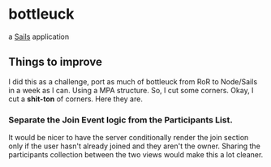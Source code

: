 # bottleuck

a [Sails](http://sailsjs.org) application




## Things to improve
I did this as a challenge, port as much of bottleuck from RoR to Node/Sails in a week as I can. Using a MPA structure. So, I cut some corners. Okay, I cut a **shit-ton** of corners. Here they are.

### Separate the Join Event logic from the Participants List.
It would be nicer to have the server conditionally render the join section only if the user hasn't already joined and they aren't the owner. Sharing the participants collection between the two views would make this a lot cleaner.

###
